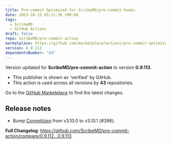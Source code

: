 ```yaml
---
title: Pre-commit Optimized for ScribeMD/pre-commit-hooks
date: 2023-10-15 03:11:36 +00:00
tags:
  - ScribeMD
  - GitHub Actions
draft: false
repo: ScribeMD/pre-commit-action
marketplace: https://github.com/marketplace/actions/pre-commit-optimized-for-scribemd-pre-commit-hooks
version: 0.9.113
dependentsNumber: "43"
---
```



Version updated for **ScribeMD/pre-commit-action** to version **0.9.113**.
- This publisher is shown as 'verified' by GitHub.
- This action is used across all versions by **43** repositories.

Go to the [GitHub Marketplace](https://github.com/marketplace/actions/pre-commit-optimized-for-scribemd-pre-commit-hooks) to find the latest changes.

## Release notes

- Bump [Commitizen](https://github.com/commitizen-tools/commitizen) from v3.10.0 to v3.10.1 (#396).

**Full Changelog**: https://github.com/ScribeMD/pre-commit-action/compare/0.9.112...0.9.113
